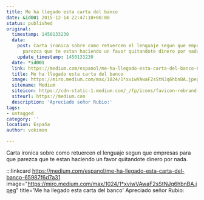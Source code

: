 ```yaml
---
title: Me ha llegado esta carta del banco
date: &id001 2015-12-14 22:47:10+00:00
status: published
original:
  timestamp: 1450133230
  data:
    post: Carta ironica sobre como retuercen el lenguaje segun que empresas para que
      parezca que te estan haciendo un favor quitandote dinero por nada.
    update_timestamp: 1450133230
  date: *id001
  link: https://medium.com/espanol/me-ha-llegado-esta-carta-del-banco-65987f6d7a31
  title: Me ha llegado esta carta del banco
  image: https://miro.medium.com/max/1024/1*xviwVAwaF2sStNJq6hbnBA.jpeg
  sitename: Medium
  siteicon: https://cdn-static-1.medium.com/_/fp/icons/favicon-rebrand-medium.3Y6xpZ-0FSdWDnPM3hSBIA.ico
  siteurl: https://medium.com
  description: 'Apreciado señor Rubio:'
tags:
- untagged
category: ''
location: España
author: vokimon

---
```

Carta ironica sobre como retuercen el lenguaje segun que empresas para que parezca que te estan haciendo un favor quitandote dinero por nada.

:::linkcard https://medium.com/espanol/me-ha-llegado-esta-carta-del-banco-65987f6d7a31 image="https://miro.medium.com/max/1024/1*xviwVAwaF2sStNJq6hbnBA.jpeg" title='Me ha llegado esta carta del banco'
    Apreciado señor Rubio:

